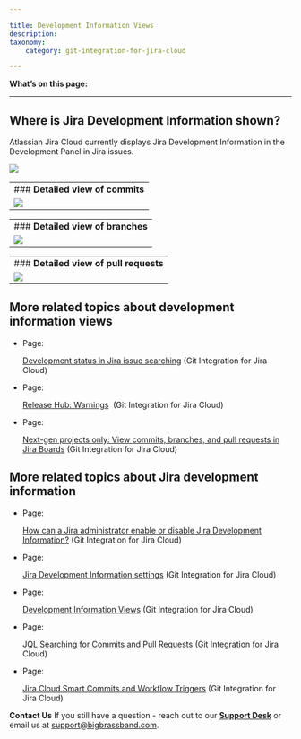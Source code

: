 ```yaml
---

title: Development Information Views
description:
taxonomy:
    category: git-integration-for-jira-cloud

---
```


**What’s on this page:**

* * *

## Where is Jira Development Information shown?

Atlassian Jira Cloud currently displays Jira Development Information in the Development Panel in Jira issues.

![](https://bigbrassband.atlassian.net/wiki/download/attachments/643203115/f8e88373-1554-4f79-891b-3df44b2dbd60.png%3Fversion=1&modificationDate=1561212869840&cacheVersion=1&api=v2?version=1&modificationDate=1595588070927&cacheVersion=1&api=v2)

|     |
| --- |
| ### **Detailed view of commits** |
| ![](https://bigbrassband.atlassian.net/wiki/download/attachments/643203115/5761be45-4320-4e87-a843-20936667a622-2.png%3Fversion=1&modificationDate=1561213251717&cacheVersion=1&api=v2?version=1&modificationDate=1595588071467&cacheVersion=1&api=v2) |

|     |
| --- |
| ### **Detailed view of branches** |
| ![](https://bigbrassband.atlassian.net/wiki/download/attachments/643203115/7fd7c5fa-9ad3-440f-9f5c-2a1a08f0fdb2.png%3Fversion=1&modificationDate=1561213277462&cacheVersion=1&api=v2?version=1&modificationDate=1595588072615&cacheVersion=1&api=v2) |

|     |
| --- |
| ### **Detailed view of pull requests** |
| ![](https://bigbrassband.atlassian.net/wiki/download/attachments/643203115/6d436565-aabf-485d-a06d-9e7f09d4db80.png%3Fversion=1&modificationDate=1561213297453&cacheVersion=1&api=v2&width=818&height=457?version=1&modificationDate=1595588073102&cacheVersion=1&api=v2) |

## More related topics about development information views

*   Page:

    [Development status in Jira issue searching](/wiki/spaces/GITCLOUD/pages/1940914287/Development+status+in+Jira+issue+searching) (Git Integration for Jira Cloud)

*   Page:

    [Release Hub: Warnings](/wiki/spaces/GITCLOUD/pages/1941373081)  (Git Integration for Jira Cloud)

*   Page:

    [Next-gen projects only: View commits, branches, and pull requests in Jira Boards](/wiki/spaces/GITCLOUD/pages/1940783272/Next-gen+projects+only%3A+View+commits%2C+branches%2C+and+pull+requests+in+Jira+Boards) (Git Integration for Jira Cloud)


## More related topics about Jira development information

*   Page:

    [How can a Jira administrator enable or disable Jira Development Information?](/wiki/spaces/GITCLOUD/pages/1941373145) (Git Integration for Jira Cloud)

*   Page:

    [Jira Development Information settings](/wiki/spaces/GITCLOUD/pages/1941373113/Jira+Development+Information+settings) (Git Integration for Jira Cloud)

*   Page:

    [Development Information Views](/wiki/spaces/GITCLOUD/pages/643203115/Development+Information+Views) (Git Integration for Jira Cloud)

*   Page:

    [JQL Searching for Commits and Pull Requests](/wiki/spaces/GITCLOUD/pages/643596299/JQL+Searching+for+Commits+and+Pull+Requests) (Git Integration for Jira Cloud)

*   Page:

    [Jira Cloud Smart Commits and Workflow Triggers](/wiki/spaces/GITCLOUD/pages/144310383/Jira+Cloud+Smart+Commits+and+Workflow+Triggers) (Git Integration for Jira Cloud)


**Contact Us**
If you still have a question - reach out to our [**Support Desk**](https://bigbrassband.atlassian.net/servicedesk/customer/portals) or email us at [support@bigbrassband.com](mailto:support@bigbrassband.com).